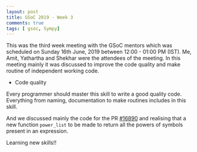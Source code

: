 ```yaml
---
layout: post
title: GSoC 2019 - Week 3
comments: true
tags: [ gsoc, Sympy]
---
```


This was the third week meeting with the GSoC mentors which was scheduled on
Sunday 16th June, 2019 between 12:00 - 01:00 PM (IST). Me, Amit, Yathartha and
Shekhar were the attendees of the meeting. In this meeting mainly it was discussed
to improve the code quality and make routine of independent working code.

- Code quality

Every programmer should master this skill to write a good quality code. Everything from
naming, documentation to make routines includes in this skill.

And we discussed mainly the code for the PR [#16890](https://github.com/sympy/sympy/pull/16890)
and realising that a new function `power_list` to be made to return all the
powers of symbols present in an expression.

Learning new skills!!

